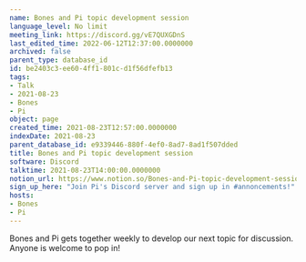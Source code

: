 ```yaml
---
name: Bones and Pi topic development session
language_level: No limit
meeting_link: https://discord.gg/vE7QUXGDnS
last_edited_time: 2022-06-12T12:37:00.0000000
archived: false
parent_type: database_id
id: be2403c3-ee60-4ff1-801c-d1f56dfefb13
tags:
- Talk
- 2021-08-23
- Bones
- Pi
object: page
created_time: 2021-08-23T12:57:00.0000000
indexDate: 2021-08-23
parent_database_id: e9339446-880f-4ef0-8ad7-8ad1f507dded
title: Bones and Pi topic development session
software: Discord
talktime: 2021-08-23T14:00:00.0000000
notion_url: https://www.notion.so/Bones-and-Pi-topic-development-session-be2403c3ee604ff1801cd1f56dfefb13
sign_up_here: "Join Pi's Discord server and sign up in #annoncements!"
hosts:
- Bones
- Pi
---
```


Bones and Pi gets together weekly to develop our next topic for discussion.
Anyone is welcome to pop in!










